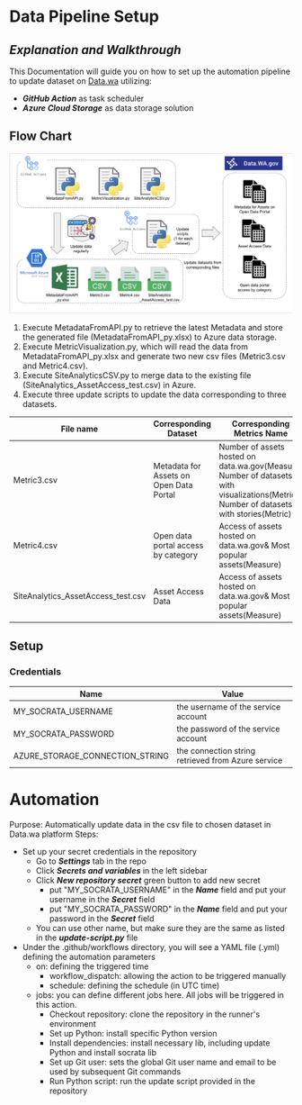 # Data Pipeline Setup
## _Explanation and Walkthrough_

This Documentation will guide you on how to set up the automation pipeline to update dataset on [Data.wa](https://data.wa.gov/) utilizing:
- _**GitHub Action**_ as task scheduler
- _**Azure Cloud Storage**_ as data storage solution


## Flow Chart
![Alt text](./FlowChart_Updated.png)

1. Execute MetadataFromAPI.py to retrieve the latest Metadata and store the generated file (MetadataFromAPI_py.xlsx) to Azure data storage.
2. Execute MetricVisualization.py, which will read the data from MetadataFromAPI_py.xlsx and generate two new csv files (Metric3.csv and Metric4.csv).
3. Execute SiteAnalyticsCSV.py to merge data to the existing file (SiteAnalytics_AssetAccess_test.csv) in Azure.
4. Execute three update scripts to update the data corresponding to three datasets.

| File name | Corresponding Dataset | Corresponding Metrics Name |
| ----------| ----------------------| ---------------------------|
| Metric3.csv | Metadata for Assets on Open Data Portal | Number of assets hosted on data.wa.gov(Measure) </br> Number of datasets with visualizations(Metric) </br> Number of datasets with stories(Metric) |
| Metric4.csv | Open data portal access by category | Access of assets hosted on data.wa.gov& Most popular assets(Measure) |
| SiteAnalytics_AssetAccess_test.csv | Asset Access Data | Access of assets hosted on data.wa.gov& Most popular assets(Measure) |

## Setup

### Credentials

| Name | Value |
| ------ | ------ |
| MY_SOCRATA_USERNAME | the username of the service account |
| MY_SOCRATA_PASSWORD | the password of the service account |
|AZURE_STORAGE_CONNECTION_STRING| the connection string retrieved from Azure service |



# Automation
Purpose: Automatically update data in the csv file to chosen dataset in Data.wa platform
Steps: 
- Set up your secret credentials in the repository
  - Go to ***Settings*** tab in the repo
  - Click ***Secrets and variables*** in the left sidebar
  - Click ***New repository secret*** green button to add new secret
    - put "MY_SOCRATA_USERNAME" in the ***Name*** field and put your username in the ***Secret*** field
    - put "MY_SOCRATA_PASSWORD" in the ***Name*** field and put your password in the ***Secret*** field
  - You can use other name, but make sure they are the same as listed in the ***update-script.py*** file
- Under the .github/workflows directory, you will see a YAML file (.yml) defining the automation parameters
  - on: defining the triggered time
    - workflow_dispatch: allowing the action to be triggered manually
    - schedule: defining the schedule (in UTC time)
  - jobs: you can define different jobs here. All jobs will be triggered in this action.
    - Checkout repository: clone the repository in the runner's environment
    - Set up Python: install specific Python version
    - Install dependencies: install necessary lib, including update Python and install socrata lib
    - Set up Git user: sets the global Git user name and email to be used by subsequent Git commands
    - Run Python script: run the update script provided in the repository
